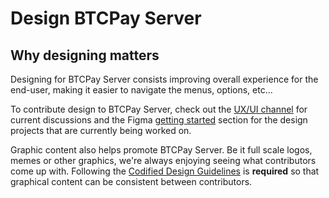 # Design BTCPay Server

## Why designing matters

Designing for BTCPay Server consists improving overall experience for the end-user, making it easier to navigate the menus, options, etc...

To contribute design to BTCPay Server, check out the [UX/UI channel](https://chat.btcpayserver.org/btcpayserver/channels/ux-ui) for current discussions and the Figma [getting started](https://www.figma.com/file/C7Xyq0FlxgFW8vaBr8ht1z/BTCPAY?node-id=1766%3A1005) section for the design projects that are currently being worked on.

Graphic content also helps promote BTCPay Server. Be it full scale logos, memes or other graphics, we're always enjoying seeing what contributors come up with.
Following the [Codified Design Guidelines](https://design.btcpayserver.org/) is **required** so that graphical content can be consistent between contributors.
